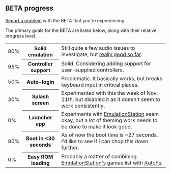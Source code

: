 ## BETA progress

<a href="mailto:jefflunt@gmail.com">Report a problem</a> with the BETA that you're experiencing

The primary goals for the BETA are listed below, along with their relative progress level.

<table class="beta-progress-table">
  <tbody>
    <tr>
      <td class="progress-good">80%</td>
      <th><b>Solid emulation</b></th>
      <td>Still quite a few audio issues to investigate, but <a href="/games-support/">really good so far</a>.</td>
    </tr>
    <tr>
      <td class="progress-good">95%</td>
      <th><b>Controller support</b></th>
      <td>Solid. Considering adding support for user-supplied controllers.</td>
    </tr>
    <tr>
      <td class="progress-ok">50%</td>
      <th><b>Auto-login</b></th>
      <td>Problematic. It basically works, but breaks keyboard input in critical places.</td>
    </tr>
    <tr>
      <td class="progress-bad">30%</td>
      <th><b>Splash screen</b></th>
      <td>Experimented with this the week of Nov. 11th, but disabled it as it doesn't seem to work consistently.</td>
    </tr>
    <tr>
      <td class="progress-bad">0%</td>
      <th><b>Launcher app</b></th>
      <td>Experiments with <a href="https://github.com/Aloshi/EmulationStation">EmulationStation</a> seem okay, but a lot of theming work needs to be done to make it look good.</td>
    </tr>
    <tr>
      <td class="progress-good">80%</td>
      <th><b>Boot in &lt;30 seconds</b></th>
      <td>As of now the boot time is ~27 seconds. I'd like to see if I can chop this down further.</td>
    </tr>
    <tr>
      <td class="progress-bad">0%</td>
      <th><b>Easy ROM loading</b></th>
      <td>Probably a matter of combining <a href="https://github.com/Aloshi/EmulationStation">EmulationStation's</a> games list with <a href="http://wiki.debian.org/AutoFs">AutoFs</a>.</td>
    </tr>
  </tbody>
</table>
